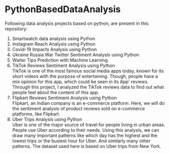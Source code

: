 # PythonBasedDataAnalysis

Following data analysis projects based on python, are present in this repository:
1. Smartwatch data analysis using Python
2. Instagram Reach Analysis using Python
3. Covid-19 Impacts Analysis using Python
4. Ukraine Russia War Twitter Sentiment Analysis using Python
5. Waiter Tips Prediction with Machine Learning
6. TikTok Reviews Sentiment Analysis using Python  
TikTok is one of the most famous social media apps today, known for its short videos with the purpose of entertaining. 
Though, people have a mix opinion for this app, which could be seen in its App' reviews.
Through this project, I analyzed the TikTok reviews data to find out what people feel about the content of this app. 
7. Flipkart Reviews Sentiment Analysis using Python   
Flipkart, an Indian company is an e-commerce platform. Here, we will do the sentiment analysis of product reviews sold on e-commerce platforms, like Flipkart.
8. Uber Trips Analysis using Python   
Uber is one of the major source of travel for people living in urban areas. People use Uber according to their needs.
Using this analysis, we can draw many important patterns like which day has the highest and the lowest trips or the busiest hour for Uber.
And similarly many other patterns. The dataset used here is based on Uber trips from New York.
